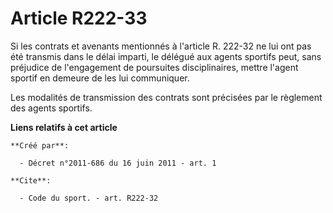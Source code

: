 # Article R222-33

Si les contrats et avenants mentionnés à l'article R. 222-32 ne lui ont pas été transmis dans le délai imparti, le délégué
aux agents sportifs peut, sans préjudice de l'engagement de poursuites disciplinaires, mettre l'agent sportif en demeure de
les lui communiquer. 

Les modalités de transmission des contrats sont précisées par le règlement des agents sportifs.

**Liens relatifs à cet article**

	**Créé par**:

	  - Décret n°2011-686 du 16 juin 2011 - art. 1

	**Cite**:

	  - Code du sport. - art. R222-32
